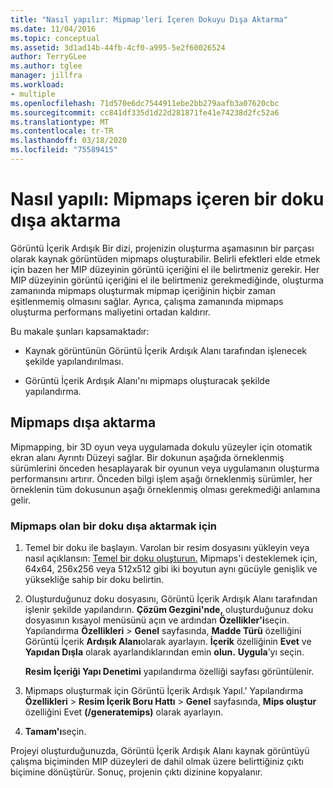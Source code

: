```yaml
---
title: "Nasıl yapılır: Mipmap'leri İçeren Dokuyu Dışa Aktarma"
ms.date: 11/04/2016
ms.topic: conceptual
ms.assetid: 3d1ad14b-44fb-4cf0-a995-5e2f60026524
author: TerryGLee
ms.author: tglee
manager: jillfra
ms.workload:
- multiple
ms.openlocfilehash: 71d570e6dc7544911ebe2bb279aafb3a07620cbc
ms.sourcegitcommit: cc841df335d1d22d281871fe41e74238d2fc52a6
ms.translationtype: MT
ms.contentlocale: tr-TR
ms.lasthandoff: 03/18/2020
ms.locfileid: "75589415"
---
```

# <a name="how-to-export-a-texture-that-contains-mipmaps"></a>Nasıl yapılı: Mipmaps içeren bir doku dışa aktarma

Görüntü İçerik Ardışık Bir dizi, projenizin oluşturma aşamasının bir parçası olarak kaynak görüntüden mipmaps oluşturabilir. Belirli efektleri elde etmek için bazen her MIP düzeyinin görüntü içeriğini el ile belirtmeniz gerekir. Her MIP düzeyinin görüntü içeriğini el ile belirtmeniz gerekmediğinde, oluşturma zamanında mipmaps oluşturmak mipmap içeriğinin hiçbir zaman eşitlenmemiş olmasını sağlar. Ayrıca, çalışma zamanında mipmaps oluşturma performans maliyetini ortadan kaldırır.

Bu makale şunları kapsamaktadır:

- Kaynak görüntünün Görüntü İçerik Ardışık Alanı tarafından işlenecek şekilde yapılandırılması.

- Görüntü İçerik Ardışık Alanı'nı mipmaps oluşturacak şekilde yapılandırma.

## <a name="export-mipmaps"></a>Mipmaps dışa aktarma

Mipmapping, bir 3D oyun veya uygulamada dokulu yüzeyler için otomatik ekran alanı Ayrıntı Düzeyi sağlar. Bir dokunun aşağıda örneklenmiş sürümlerini önceden hesaplayarak bir oyunun veya uygulamanın oluşturma performansını artırır. Önceden bilgi işlem aşağı örneklenmiş sürümler, her örneklenin tüm dokusunun aşağı örneklenmiş olması gerekmediği anlamına gelir.

### <a name="to-export-a-texture-that-has-mipmaps"></a>Mipmaps olan bir doku dışa aktarmak için

1. Temel bir doku ile başlayın. Varolan bir resim dosyasını yükleyin veya nasıl açıklansın: [Temel bir doku oluşturun.](../designers/how-to-create-a-basic-texture.md) Mipmaps'i desteklemek için, 64x64, 256x256 veya 512x512 gibi iki boyutun aynı gücüyle genişlik ve yüksekliğe sahip bir doku belirtin.

2. Oluşturduğunuz doku dosyasını, Görüntü İçerik Ardışık Alanı tarafından işlenir şekilde yapılandırın. **Çözüm Gezgini'nde,** oluşturduğunuz doku dosyasının kısayol menüsünü açın ve ardından **Özellikler'i**seçin. Yapılandırma **Özellikleri** > **Genel** sayfasında, **Madde Türü** özelliğini Görüntü İçerik **Ardışık Alanı**olarak ayarlayın. **İçerik** özelliğinin **Evet** ve **Yapıdan Dışla** olarak ayarlandıklarından emin **olun.** **Uygula**’yı seçin.

   **Resim İçeriği Yapı Denetimi** yapılandırma özelliği sayfası görüntülenir.

3. Mipmaps oluşturmak için Görüntü İçerik Ardışık Yapıl.' Yapılandırma **Özellikleri** > **Resim İçerik Boru Hattı** > **Genel** sayfasında, **Mips oluştur** özelliğini Evet **(/generatemips)** olarak ayarlayın.

4. **Tamam'ı**seçin.

Projeyi oluşturduğunuzda, Görüntü İçerik Ardışık Alanı kaynak görüntüyü çalışma biçiminden MIP düzeyleri de dahil olmak üzere belirttiğiniz çıktı biçimine dönüştürür. Sonuç, projenin çıktı dizinine kopyalanır.
